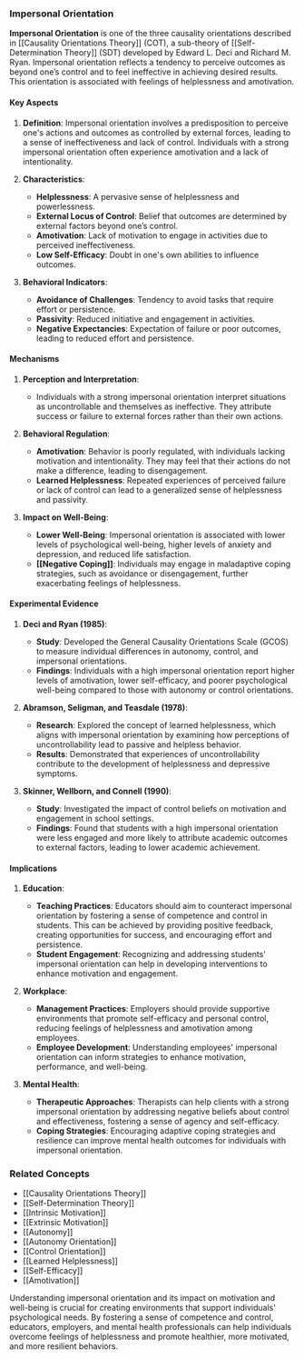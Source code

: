### Impersonal Orientation

**Impersonal Orientation** is one of the three causality orientations described in [[Causality Orientations Theory]] (COT), a sub-theory of [[Self-Determination Theory]] (SDT) developed by Edward L. Deci and Richard M. Ryan. Impersonal orientation reflects a tendency to perceive outcomes as beyond one’s control and to feel ineffective in achieving desired results. This orientation is associated with feelings of helplessness and amotivation.

#### Key Aspects

1. **Definition**:
   Impersonal orientation involves a predisposition to perceive one's actions and outcomes as controlled by external forces, leading to a sense of ineffectiveness and lack of control. Individuals with a strong impersonal orientation often experience amotivation and a lack of intentionality.

2. **Characteristics**:
   - **Helplessness**: A pervasive sense of helplessness and powerlessness.
   - **External Locus of Control**: Belief that outcomes are determined by external factors beyond one’s control.
   - **Amotivation**: Lack of motivation to engage in activities due to perceived ineffectiveness.
   - **Low Self-Efficacy**: Doubt in one's own abilities to influence outcomes.

3. **Behavioral Indicators**:
   - **Avoidance of Challenges**: Tendency to avoid tasks that require effort or persistence.
   - **Passivity**: Reduced initiative and engagement in activities.
   - **Negative Expectancies**: Expectation of failure or poor outcomes, leading to reduced effort and persistence.

#### Mechanisms

1. **Perception and Interpretation**:
   - Individuals with a strong impersonal orientation interpret situations as uncontrollable and themselves as ineffective. They attribute success or failure to external forces rather than their own actions.

2. **Behavioral Regulation**:
   - **Amotivation**: Behavior is poorly regulated, with individuals lacking motivation and intentionality. They may feel that their actions do not make a difference, leading to disengagement.
   - **Learned Helplessness**: Repeated experiences of perceived failure or lack of control can lead to a generalized sense of helplessness and passivity.

3. **Impact on Well-Being**:
   - **Lower Well-Being**: Impersonal orientation is associated with lower levels of psychological well-being, higher levels of anxiety and depression, and reduced life satisfaction.
   - **[[Negative Coping]]**: Individuals may engage in maladaptive coping strategies, such as avoidance or disengagement, further exacerbating feelings of helplessness.

#### Experimental Evidence

1. **Deci and Ryan (1985)**:
   - **Study**: Developed the General Causality Orientations Scale (GCOS) to measure individual differences in autonomy, control, and impersonal orientations.
   - **Findings**: Individuals with a high impersonal orientation report higher levels of amotivation, lower self-efficacy, and poorer psychological well-being compared to those with autonomy or control orientations.

2. **Abramson, Seligman, and Teasdale (1978)**:
   - **Research**: Explored the concept of learned helplessness, which aligns with impersonal orientation by examining how perceptions of uncontrollability lead to passive and helpless behavior.
   - **Results**: Demonstrated that experiences of uncontrollability contribute to the development of helplessness and depressive symptoms.

3. **Skinner, Wellborn, and Connell (1990)**:
   - **Study**: Investigated the impact of control beliefs on motivation and engagement in school settings.
   - **Findings**: Found that students with a high impersonal orientation were less engaged and more likely to attribute academic outcomes to external factors, leading to lower academic achievement.

#### Implications

1. **Education**:
   - **Teaching Practices**: Educators should aim to counteract impersonal orientation by fostering a sense of competence and control in students. This can be achieved by providing positive feedback, creating opportunities for success, and encouraging effort and persistence.
   - **Student Engagement**: Recognizing and addressing students’ impersonal orientation can help in developing interventions to enhance motivation and engagement.

2. **Workplace**:
   - **Management Practices**: Employers should provide supportive environments that promote self-efficacy and personal control, reducing feelings of helplessness and amotivation among employees.
   - **Employee Development**: Understanding employees' impersonal orientation can inform strategies to enhance motivation, performance, and well-being.

3. **Mental Health**:
   - **Therapeutic Approaches**: Therapists can help clients with a strong impersonal orientation by addressing negative beliefs about control and effectiveness, fostering a sense of agency and self-efficacy.
   - **Coping Strategies**: Encouraging adaptive coping strategies and resilience can improve mental health outcomes for individuals with impersonal orientation.

### Related Concepts

- [[Causality Orientations Theory]]
- [[Self-Determination Theory]]
- [[Intrinsic Motivation]]
- [[Extrinsic Motivation]]
- [[Autonomy]]
- [[Autonomy Orientation]]
- [[Control Orientation]]
- [[Learned Helplessness]]
- [[Self-Efficacy]]
- [[Amotivation]]

Understanding impersonal orientation and its impact on motivation and well-being is crucial for creating environments that support individuals' psychological needs. By fostering a sense of competence and control, educators, employers, and mental health professionals can help individuals overcome feelings of helplessness and promote healthier, more motivated, and more resilient behaviors.